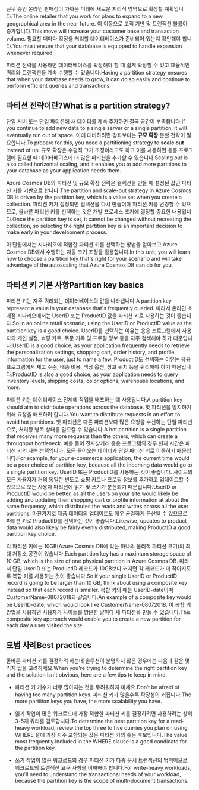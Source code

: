 <span data-ttu-id="150f7-101">근무 중인 온라인 판매점이 가까운 미래에 새로운 지리적 영역으로 확장할 계획입니다.</span><span class="sxs-lookup"><span data-stu-id="150f7-101">The online retailer that you work for plans to expand to a new geographical area in the near future.</span></span> <span data-ttu-id="150f7-102">이 이동으로 고객 기반 및 트랜잭션 볼륨이 증가합니다.</span><span class="sxs-lookup"><span data-stu-id="150f7-102">This move will increase your customer base and transaction volume.</span></span> <span data-ttu-id="150f7-103">필요할 때마다 확장을 처리할 데이터베이스가 준비되어 있는지 확인해야 합니다.</span><span class="sxs-lookup"><span data-stu-id="150f7-103">You must ensure that your database is equipped to handle expansion whenever required.</span></span>

<span data-ttu-id="150f7-104">파티션 전략을 사용하면 데이터베이스를 확장해야 할 때 쉽게 확장할 수 있고 효율적인 쿼리와 트랜잭션을 계속 수행할 수 있습니다.</span><span class="sxs-lookup"><span data-stu-id="150f7-104">Having a partition strategy ensures that when your database needs to grow, it can do so easily and continue to perform efficient queries and transactions.</span></span>

## <a name="what-is-a-partition-strategy"></a><span data-ttu-id="150f7-105">파티션 전략이란?</span><span class="sxs-lookup"><span data-stu-id="150f7-105">What is a partition strategy?</span></span>

<span data-ttu-id="150f7-106">단일 서버 또는 단일 파티션에 새 데이터를 계속 추가하면 결국 공간이 부족합니다.</span><span class="sxs-lookup"><span data-stu-id="150f7-106">If you continue to add new data to a single server or a single partition, it will eventually run out of space.</span></span> <span data-ttu-id="150f7-107">이에 대비하려면 강화보다는 **규모 확장** 분할 전략이 필요합니다.</span><span class="sxs-lookup"><span data-stu-id="150f7-107">To prepare for this, you need a partitioning strategy to **scale out** instead of up.</span></span> <span data-ttu-id="150f7-108">규모 확장은 수평적 크기 조정이라고도 하고 이를 사용하면 응용 프로그램에 필요할 때 데이터베이스에 더 많은 파티션을 추가할 수 있습니다.</span><span class="sxs-lookup"><span data-stu-id="150f7-108">Scaling out is also called horizontal scaling, and it enables you to add more partitions to your database as your application needs them.</span></span>

<span data-ttu-id="150f7-109">Azure Cosmos DB의 파티션 및 규모 확장 전략은 컬렉션을 만들 때 설정된 값인 파티션 키를 기반으로 합니다.</span><span class="sxs-lookup"><span data-stu-id="150f7-109">The partition and scale-out strategy in Azure Cosmos DB is driven by the partition key, which is a value set when you create a collection.</span></span> <span data-ttu-id="150f7-110">파티션 키가 설정되면 컬렉션을 다시 만들어야 파티션 키를 변경할 수 있으므로, 올바른 파티션 키를 선택하는 것은 개발 프로세스 초기에 결정할 중요한 내용입니다.</span><span class="sxs-lookup"><span data-stu-id="150f7-110">Once the partition key is set, it cannot be changed without recreating the collection, so selecting the right partition key is an important decision to make early in your development process.</span></span>  

<span data-ttu-id="150f7-111">이 단원에서는 시나리오에 적합한 파티션 키를 선택하는 방법을 알아보고 Azure Cosmos DB에서 수행하는 자동 크기 조정을 활용합니다.</span><span class="sxs-lookup"><span data-stu-id="150f7-111">In this unit, you will learn how to choose a partition key that's right for your scenario and will take advantage of the autoscaling that Azure Cosmos DB can do for you.</span></span>

## <a name="partition-key-basics"></a><span data-ttu-id="150f7-112">파티션 키 기본 사항</span><span class="sxs-lookup"><span data-stu-id="150f7-112">Partition key basics</span></span>

<span data-ttu-id="150f7-113">파티션 키는 자주 쿼리되는 데이터베이스의 값을 나타냅니다.</span><span class="sxs-lookup"><span data-stu-id="150f7-113">A partition key represent a value in your database that's frequently queried.</span></span> <span data-ttu-id="150f7-114">따라서 온라인 소매점 시나리오에서는 UserID 또는 ProductID 값을 파티션 키로 사용하는 것이 좋습니다.</span><span class="sxs-lookup"><span data-stu-id="150f7-114">So in an online retail scenario, using the UserID or ProductID value as the partition key is a good choice.</span></span> <span data-ttu-id="150f7-115">UserID를 선택하는 이유는 응용 프로그램에서 사용자의 개인 설정, 쇼핑 카트, 주문 기록 및 프로필 정보 등을 자주 검색해야 하기 때문입니다.</span><span class="sxs-lookup"><span data-stu-id="150f7-115">UserID is a good choice, as your application frequently needs to retrieve the personalization settings, shopping cart, order history, and profile information for the user, just to name a few.</span></span> <span data-ttu-id="150f7-116">ProductID도 선택하는 이유는 응용 프로그램에서 재고 수준, 배송 비용, 색상 옵션, 창고 위치 등을 쿼리해야 하기 때문입니다.</span><span class="sxs-lookup"><span data-stu-id="150f7-116">ProductID is also a good choice, as your application needs to query inventory levels, shipping costs, color options, warehouse locations, and more.</span></span>

<span data-ttu-id="150f7-117">파티션 키는 데이터베이스 전체에 작업을 배포하는 데 사용됩니다.</span><span class="sxs-lookup"><span data-stu-id="150f7-117">A partition key should aim to distribute operations across the database.</span></span> <span data-ttu-id="150f7-118">핫 파티션을 방지하기 위해 요청을 배포하려 합니다.</span><span class="sxs-lookup"><span data-stu-id="150f7-118">You want to distribute requests in an effort to avoid hot partitions.</span></span> <span data-ttu-id="150f7-119">핫 파티션은 다른 파티션보다 많은 요청을 수신하는 단일 파티션으로, 처리량 병목 상태를 일으킬 수 있습니다.</span><span class="sxs-lookup"><span data-stu-id="150f7-119">A hot partition is a single partition that receives many more requests than the others, which can create a throughput bottleneck.</span></span> <span data-ttu-id="150f7-120">예를 들어 전자상거래 응용 프로그램의 경우 현재 시간은 파티션 키의 나쁜 선택입니다. 모든 들어오는 데이터가 단일 파티션 키로 이동하기 때문입니다.</span><span class="sxs-lookup"><span data-stu-id="150f7-120">For example, for your e-commerce application, the current time would be a poor choice of partition key, because all the incoming data would go to a single partition key.</span></span> <span data-ttu-id="150f7-121">UserID 또는 ProductID를 사용하는 것이 좋습니다. 사이트의 모든 사용자가 거의 동일한 빈도로 쇼핑 카트나 프로필 정보를 추가하고 업데이트할 수 있으므로 모든 사용자 파티션에 읽기 및 쓰기가 분산되기 때문입니다.</span><span class="sxs-lookup"><span data-stu-id="150f7-121">UserID or ProductID would be better, as all the users on your site would likely be adding and updating their shopping cart or profile information at about the same frequency, which distributes the reads and writes across all the user partitions.</span></span> <span data-ttu-id="150f7-122">마찬가지로 제품 데이터의 업데이트도 매우 균일하게 분산될 수 있으므로 파티션 키로 ProductID를 선택하는 것이 좋습니다.</span><span class="sxs-lookup"><span data-stu-id="150f7-122">Likewise, updates to product data would also likely be fairly evenly distributed, making ProductID a good partition key choice.</span></span>

<span data-ttu-id="150f7-123">각 파티션 키에는 10GB(Azure Cosmos DB에 있는 하나의 물리적 파티션 크기)의 최대 저장소 공간이 있습니다.</span><span class="sxs-lookup"><span data-stu-id="150f7-123">Each partition key has a maximum storage space of 10 GB, which is the size of one physical partition in Azure Cosmos DB.</span></span> <span data-ttu-id="150f7-124">따라서 단일 UserID 또는 ProductID 레코드가 10GB보다 커지면 각 레코드가 더 작아지도록 복합 키를 사용하는 것이 좋습니다.</span><span class="sxs-lookup"><span data-stu-id="150f7-124">So if your single UserID or ProductID record is going to be larger than 10 GB, think about using a composite key instead so that each record is smaller.</span></span> <span data-ttu-id="150f7-125">복합 키의 예는 UserID-date이며 CustomerName-08072018과 같습니다.</span><span class="sxs-lookup"><span data-stu-id="150f7-125">An example of a composite key would be UserID-date, which would look like CustomerName-08072018.</span></span> <span data-ttu-id="150f7-126">이 복합 키 방법을 사용하면 사용자가 사이트를 방문한 날마다 새 파티션을 만들 수 있습니다.</span><span class="sxs-lookup"><span data-stu-id="150f7-126">This composite key approach would enable you to create a new partition for each day a user visited the site.</span></span>

## <a name="best-practices"></a><span data-ttu-id="150f7-127">모범 사례</span><span class="sxs-lookup"><span data-stu-id="150f7-127">Best practices</span></span>

<span data-ttu-id="150f7-128">올바른 파티션 키를 결정하려 하는데 솔루션이 분명하지 않은 경우에는 다음과 같은 몇 가지 팁을 고려하세요.</span><span class="sxs-lookup"><span data-stu-id="150f7-128">When you're trying to determine the right partition key and the solution isn't obvious, here are a few tips to keep in mind.</span></span>

* <span data-ttu-id="150f7-129">파티션 키 개수가 너무 많아지는 것을 두려워하지 마세요.</span><span class="sxs-lookup"><span data-stu-id="150f7-129">Don’t be afraid of having too many partition keys.</span></span> <span data-ttu-id="150f7-130">파티션 키가 많을수록 확장성이 커집니다.</span><span class="sxs-lookup"><span data-stu-id="150f7-130">The more partition keys you have, the more scalability you have.</span></span>

* <span data-ttu-id="150f7-131">읽기 작업이 많은 워크로드에 가장 적합한 파티션 키를 결정하려면 사용하려는 상위 3-5개 쿼리를 검토합니다.</span><span class="sxs-lookup"><span data-stu-id="150f7-131">To determine the best partition key for a read-heavy workload, review the top three to five queries you plan on using.</span></span> <span data-ttu-id="150f7-132">WHERE 절에 가장 자주 포함되는 값은 파티션 키의 좋은 후보입니다.</span><span class="sxs-lookup"><span data-stu-id="150f7-132">The value most frequently included in the WHERE clause is a good candidate for the partition key.</span></span>

* <span data-ttu-id="150f7-133">쓰기 작업이 많은 워크로드의 경우 파티션 키가 다중 문서 트랜잭션의 범위이므로 워크로드의 트랜잭션 요구 사항을 이해해야 합니다.</span><span class="sxs-lookup"><span data-stu-id="150f7-133">For write-heavy workloads, you'll need to understand the transactional needs of your workload, because the partition key is the scope of multi-document transactions.</span></span>
